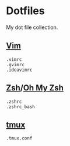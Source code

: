 # Dotfiles

My dot file collection.

## [Vim](https://www.vim.org/)

```
.vimrc
.gvimrc
.ideavimrc
```

## [Zsh](http://www.zsh.org/)/[Oh My Zsh](https://github.com/robbyrussell/oh-my-zsh)

```
.zshrc
.zshrc_bash
```

## [tmux](https://github.com/tmux/tmux)

```
.tmux.conf
```

